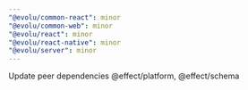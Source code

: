 ```yaml
---
"@evolu/common-react": minor
"@evolu/common-web": minor
"@evolu/react": minor
"@evolu/react-native": minor
"@evolu/server": minor
---
```


Update peer dependencies @effect/platform, @effect/schema
